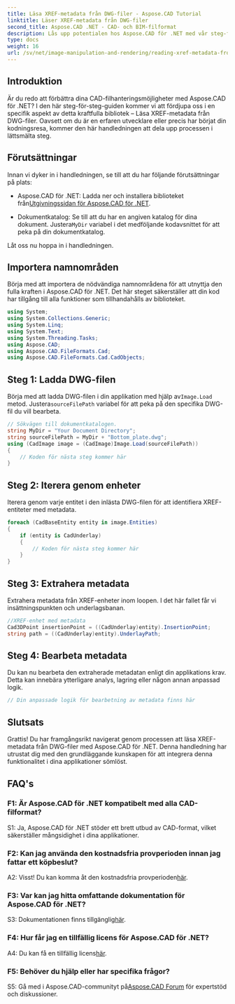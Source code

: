 ```yaml
---
title: Läsa XREF-metadata från DWG-filer - Aspose.CAD Tutorial
linktitle: Läser XREF-metadata från DWG-filer
second_title: Aspose.CAD .NET - CAD- och BIM-filformat
description: Lås upp potentialen hos Aspose.CAD för .NET med vår steg-för-steg handledning om att läsa XREF-metadata från DWG-filer.
type: docs
weight: 16
url: /sv/net/image-manipulation-and-rendering/reading-xref-metadata-from-dwg/
---
```

## Introduktion

Är du redo att förbättra dina CAD-filhanteringsmöjligheter med Aspose.CAD för .NET? I den här steg-för-steg-guiden kommer vi att fördjupa oss i en specifik aspekt av detta kraftfulla bibliotek – Läsa XREF-metadata från DWG-filer. Oavsett om du är en erfaren utvecklare eller precis har börjat din kodningsresa, kommer den här handledningen att dela upp processen i lättsmälta steg.

## Förutsättningar

Innan vi dyker in i handledningen, se till att du har följande förutsättningar på plats:

-  Aspose.CAD för .NET: Ladda ner och installera biblioteket från[Utgivningssidan för Aspose.CAD för .NET](https://releases.aspose.com/cad/net/).

-  Dokumentkatalog: Se till att du har en angiven katalog för dina dokument. Justera`MyDir` variabel i det medföljande kodavsnittet för att peka på din dokumentkatalog.

Låt oss nu hoppa in i handledningen.

## Importera namnområden

Börja med att importera de nödvändiga namnområdena för att utnyttja den fulla kraften i Aspose.CAD för .NET. Det här steget säkerställer att din kod har tillgång till alla funktioner som tillhandahålls av biblioteket.

```csharp
using System;
using System.Collections.Generic;
using System.Linq;
using System.Text;
using System.Threading.Tasks;
using Aspose.CAD;
using Aspose.CAD.FileFormats.Cad;
using Aspose.CAD.FileFormats.Cad.CadObjects;
```

## Steg 1: Ladda DWG-filen

 Börja med att ladda DWG-filen i din applikation med hjälp av`Image.Load` metod. Justera`sourceFilePath` variabel för att peka på den specifika DWG-fil du vill bearbeta.

```csharp
// Sökvägen till dokumentkatalogen.
string MyDir = "Your Document Directory";
string sourceFilePath = MyDir + "Bottom_plate.dwg";
using (CadImage image = (CadImage)Image.Load(sourceFilePath))
{
    // Koden för nästa steg kommer här
}
```

## Steg 2: Iterera genom enheter

Iterera genom varje entitet i den inlästa DWG-filen för att identifiera XREF-entiteter med metadata.

```csharp
foreach (CadBaseEntity entity in image.Entities)
{
    if (entity is CadUnderlay)
    {
        // Koden för nästa steg kommer här
    }
}
```

## Steg 3: Extrahera metadata

Extrahera metadata från XREF-enheter inom loopen. I det här fallet får vi insättningspunkten och underlagsbanan.

```csharp
//XREF-enhet med metadata
Cad3DPoint insertionPoint = ((CadUnderlay)entity).InsertionPoint;
string path = ((CadUnderlay)entity).UnderlayPath;
```

## Steg 4: Bearbeta metadata

Du kan nu bearbeta den extraherade metadatan enligt din applikations krav. Detta kan innebära ytterligare analys, lagring eller någon annan anpassad logik.

```csharp
// Din anpassade logik för bearbetning av metadata finns här
```

## Slutsats

Grattis! Du har framgångsrikt navigerat genom processen att läsa XREF-metadata från DWG-filer med Aspose.CAD för .NET. Denna handledning har utrustat dig med den grundläggande kunskapen för att integrera denna funktionalitet i dina applikationer sömlöst.

## FAQ's

### F1: Är Aspose.CAD för .NET kompatibelt med alla CAD-filformat?

S1: Ja, Aspose.CAD för .NET stöder ett brett utbud av CAD-format, vilket säkerställer mångsidighet i dina applikationer.

### F2: Kan jag använda den kostnadsfria provperioden innan jag fattar ett köpbeslut?

 A2: Visst! Du kan komma åt den kostnadsfria provperioden[här](https://releases.aspose.com/).

### F3: Var kan jag hitta omfattande dokumentation för Aspose.CAD för .NET?

 S3: Dokumentationen finns tillgänglig[här](https://reference.aspose.com/cad/net/).

### F4: Hur får jag en tillfällig licens för Aspose.CAD för .NET?

 A4: Du kan få en tillfällig licens[här](https://purchase.aspose.com/temporary-license/).

### F5: Behöver du hjälp eller har specifika frågor?

 S5: Gå med i Aspose.CAD-communityt på[Aspose.CAD Forum](https://forum.aspose.com/c/cad/19) för expertstöd och diskussioner.